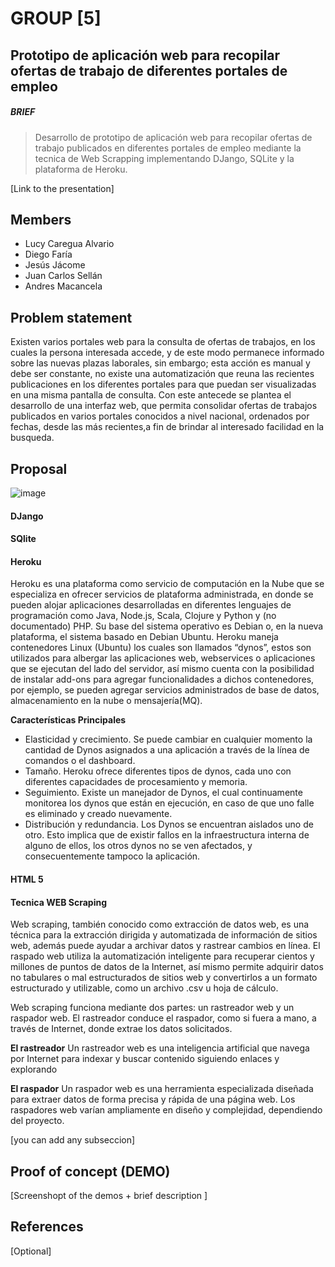 # GROUP [5]


## Prototipo de aplicación web para recopilar ofertas de trabajo de diferentes portales de empleo

##### BRIEF
> Desarrollo de prototipo de aplicación web para recopilar ofertas de trabajo publicados en diferentes
portales de empleo mediante la tecnica de Web Scrapping implementando DJango, SQLite y la plataforma de Heroku.

[Link to the presentation]

## Members

 - Lucy Caregua Alvario
 - Diego Faría
 - Jesús Jácome
 - Juan Carlos Sellán
 - Andres Macancela



## Problem statement

Existen varios portales web para la consulta de ofertas de trabajos, en los cuales la persona interesada accede, y de este modo permanece informado sobre las nuevas plazas laborales, sin embargo; esta acción es manual y debe ser constante, no existe una automatización que reuna las recientes publicaciones en los diferentes portales para que puedan ser visualizadas en una misma pantalla de consulta.
 Con este antecede se plantea el desarrollo de una interfaz web, que permita consolidar ofertas de trabajos 
publicados en varios portales conocidos a nivel nacional,  ordenados por fechas,  desde las más recientes,a fin de brindar al interesado facilidad en la busqueda.


## Proposal

![image](https://user-images.githubusercontent.com/65081413/82499073-a3241e00-9ab6-11ea-9163-dd9697081936.png)

#### DJango

#### SQlite

#### Heroku
Heroku es una plataforma como servicio de computación en la Nube que se especializa en ofrecer servicios de plataforma administrada, en donde se pueden alojar aplicaciones desarrolladas en diferentes lenguajes de programación como Java, Node.js, Scala, Clojure y Python y (no documentado) PHP. Su base del sistema operativo es Debian o, en la nueva plataforma, el sistema basado en Debian Ubuntu.
Heroku maneja contenedores Linux (Ubuntu) los cuales son llamados “dynos”, estos son utilizados para albergar las aplicaciones web, webservices o aplicaciones que se ejecutan del lado del servidor, así mismo cuenta con la posibilidad de instalar add-ons para agregar funcionalidades a dichos contenedores, por ejemplo, se pueden agregar servicios administrados de base de datos, almacenamiento en la nube o mensajería(MQ).

**Características Principales** 
*	Elasticidad y crecimiento. Se puede cambiar en cualquier momento la cantidad de Dynos asignados a una aplicación a través de la línea de comandos o el dashboard.
*	Tamaño. Heroku ofrece diferentes tipos de dynos, cada uno con diferentes capacidades de procesamiento y memoria.
*	Seguimiento. Existe un manejador de Dynos, el cual continuamente monitorea los dynos que están en ejecución, en caso de que uno falle es eliminado y creado nuevamente.
*	Distribución y redundancia. Los Dynos se encuentran aislados uno de otro. Esto implica que de existir fallos en la infraestructura interna de alguno de ellos, los otros dynos no se ven afectados, y consecuentemente tampoco la aplicación.

#### HTML 5

#### Tecnica WEB Scraping
Web scraping, también conocido como extracción de datos web, es una técnica para la extracción dirigida y automatizada de información de sitios web, además puede ayudar a archivar datos y rastrear cambios en línea. El raspado web utiliza la automatización inteligente para recuperar cientos y millones de puntos de datos de la Internet, así mismo permite adquirir datos no tabulares o mal estructurados de sitios web y convertirlos a un formato estructurado y utilizable, como un archivo .csv u hoja de cálculo.

Web scraping funciona mediante dos partes: un rastreador web y un raspador web. El rastreador conduce el raspador, como si fuera a mano, a través de Internet, donde extrae los datos solicitados. 

**El rastreador**
Un rastreador web es una inteligencia artificial que navega por Internet para indexar y buscar contenido siguiendo enlaces y explorando

**El raspador**
Un raspador web es una herramienta especializada diseñada para extraer datos de forma precisa y rápida de una página web. Los raspadores web varían ampliamente en diseño y complejidad, dependiendo del proyecto.


[you can add any subseccion]


## Proof of concept (DEMO)

[Screenshopt of the demos + brief description ]


## References

[Optional]
